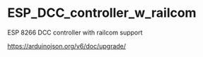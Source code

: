 # ESP_DCC_controller_w_railcom
ESP 8266 DCC controller with railcom support

https://arduinojson.org/v6/doc/upgrade/
